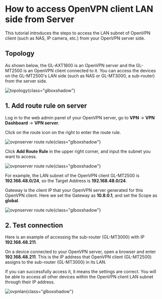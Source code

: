 # How to access OpenVPN client LAN side from Server

This tutorial introduces the steps to access the LAN subnet of OpenVPN client (such as NAS, IP camera, etc.) from your OpenVPN server side.

## Topology

As shown below, the GL-AXT1800 is an OpenVPN server and the GL-MT2500 is an OpenVPN client connected to it. You can access the devices on the GL-MT2500's LAN side (such as NAS or GL-MT3000, a sub-router) from the server side.

![topology](https://static.gl-inet.com/docs/router/en/4/tutorials/openvpn_server-access_client_lan_side/ovpnlantop.jpg){class="glboxshadow"}

## 1. Add route rule on server

Log in to the web admin panel of your OpenVPN server, go to **VPN** -> **VPN Dashboard** -> **VPN server**.

Click on the route icon on the right to enter the route rule.

![ovpnserver route rule](https://static.gl-inet.com/docs/router/en/4/tutorials/openvpn_server-access_client_lan_side/4.7-ovpn-route-rule-1.jpg){class="glboxshadow"}

Click **Add Route Rule** in the upper right corner, and input the subnet you want to access.

![ovpnserver route rule](https://static.gl-inet.com/docs/router/en/4/tutorials/openvpn_server-access_client_lan_side/4.7-ovpn-route-rule-2.png){class="glboxshadow"}

For example, the LAN subnet of the OpenVPN client GL-MT2500 is **192.168.48.0/24**, so the Target Address is **192.168.48.0/24**. 
    
Gateway is the client IP that your OpenVPN server generated for this OpenVPN client. Here we set the Gateway as **10.8.0.1**, and set the Scope as **global**.

![ovpnserver route rule](https://static.gl-inet.com/docs/router/en/4/tutorials/openvpn_server-access_client_lan_side/4.7-ovpn-route-rule-3.jpg){class="glboxshadow"}

## 2. Test connection

Here is an example of accessing the sub-router (GL-MT3000) with IP **192.168.48.211**.

On a device connected to your OpenVPN server, open a browser and enter **192.168.48.211**. This is the IP address that OpenVPN client (GL-MT2500) assigns to the sub-router (GL-MT3000) in its LAN.

If you can successfully access it, it means the settings are correct. You will be able to access all other devices within the OpenVPN client LAN subnet through their IP address.

![ovpnlan](https://static.gl-inet.com/docs/router/en/4/tutorials/openvpn_server-access_client_lan_side/ovpnlan.jpg){class="glboxshadow"}